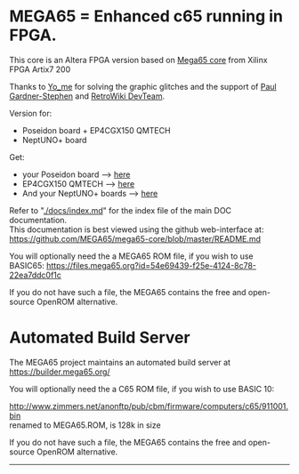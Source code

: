 # MEGA65 = Enhanced c65 running in FPGA.
 
This core is an Altera FPGA version based on [Mega65 core](https://github.com/MEGA65/mega65-core) from Xilinx FPGA Artix7 200 

Thanks to [Yo_me](https://github.com/naeloob) for solving the graphic glitches and the support of [Paul Gardner-Stephen](HTTP://mega65.org) and [RetroWiki DevTeam](https://www.retrowiki.es/).

Version for:
   - Poseidon board + EP4CGX150 QMTECH
   - NeptUNO+ board

Get:
- your Poseidon board --> [here](https://manuferhi.com/p/poseidon-motherboard)
- EP4CGX150 QMTECH --> [here](https://www.aliexpress.us/item/3256803879412530.html)
- And your NeptUNO+ boards --> [here](https://antoniovillena.com/product/neptuno-plus/)


Refer to "[./docs/index.md](./docs/index.md)" for the index file of the main DOC documentation.  
This documentation is best viewed using the github web-interface at:  
https://github.com/MEGA65/mega65-core/blob/master/README.md

You will optionally need the a MEGA65 ROM file, if you wish to use BASIC65:
https://files.mega65.org?id=54e69439-f25e-4124-8c78-22ea7ddc0f1c

If you do not have such a file, the MEGA65 contains the free and open-source
OpenROM alternative.

# Automated Build Server

The MEGA65 project maintains an automated build server at https://builder.mega65.org/

You will optionally need the a C65 ROM file, if you wish to use BASIC 10:

http://www.zimmers.net/anonftp/pub/cbm/firmware/computers/c65/911001.bin  
renamed to MEGA65.ROM, is 128k in size

If you do not have such a file, the MEGA65 contains the free and open-source
OpenROM alternative.

------------
